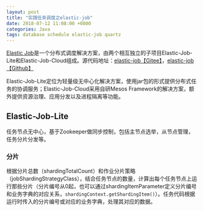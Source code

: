```yaml
---
layout: post
title: "实践任务调度之elastic-job"
date: 2018-07-12 11:08:00 +0800
categories: Java
tags: database schedule elastic-job quartz
---
```


[Elastic Job](http://elasticjob.io/)是一个分布式调度解决方案，由两个相互独立的子项目Elastic-Job-Lite和Elastic-Job-Cloud组成。源代码地址：[elastic-job【Gitee】](https://gitee.com/elasticjob/elastic-job)，[elastic-job【Github】](https://github.com/elasticjob/elastic-job)

Elastic-Job-Lite定位为轻量级无中心化解决方案，使用jar包的形式提供分布式任务的协调服务；Elastic-Job-Cloud采用自研Mesos Framework的解决方案，额外提供资源治理、应用分发以及进程隔离等功能。

## Elastic-Job-Lite
任务节点无中心，基于Zookeeper做同步控制，包括主节点选举，从节点管理，任务分片分发等。

### 分片
根据分片总数（shardingTotalCount）和作业分片策略（jobShardingStrategyClass），结合任务节点的数量，计算出每个任务节点上运行那些分片（分片编号从0起，也可以通过shardingItemParameter定义分片编号和业务字典的对应关系，`shardingContext.getShardingItem()`）。任务代码根据运行时传入的分片编号或对应的业务字典，处理其对应的数据。
